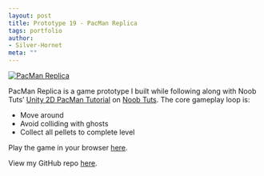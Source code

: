 ```yaml
---
layout: post
title: Prototype 19 - PacMan Replica
tags: portfolio
author:
- Silver-Hornet
meta: ""
---
```


[![PacMan Replica]({{site.url}}/pacman-replica.png)](https://play.unity.com/mg/other/pacman-replica-from-noob-tuts-unity-2d-pac-man-tutorial)

PacMan Replica is a game prototype I built while following along with Noob Tuts’ [Unity 2D PacMan Tutorial](https://noobtuts.com/unity/2d-pacman-game) on [Noob Tuts](https://www.noobtuts.com/). The core gameplay loop is:

- Move around
- Avoid colliding with ghosts
- Collect all pellets to complete level

Play the game in your browser [here](https://play.unity.com/mg/other/pacman-replica-from-noob-tuts-unity-2d-pac-man-tutorial).

View my GitHub repo [here](https://github.com/silver-hornet/noobtuts-pacman-replica).